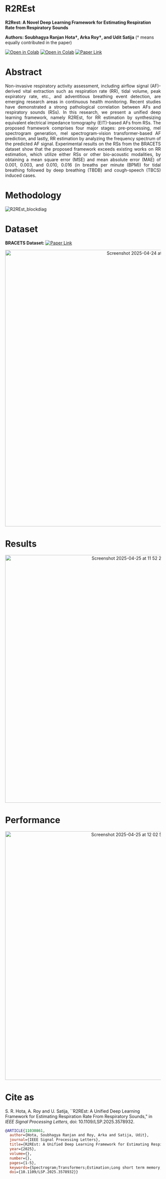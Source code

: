 # R2REst

**R2Rest: A Novel Deep Learning Framework for Estimating Respiration Rate from Respiratory Sounds**

**Authors: Soubhagya Ranjan Hota&dagger;, Arka Roy&dagger;, and Udit Satija** (&dagger; means equally contributed in the paper)

[![Open in Colab](https://colab.research.google.com/assets/colab-badge.svg)](https://colab.research.google.com/github/rsarka34/R2REst/blob/main/model/TBDB/R2REst_TBDB_Git.ipynb)
[![Open in Colab](https://colab.research.google.com/assets/colab-badge.svg)](https://colab.research.google.com/github/rsarka34/R2REst/blob/main/model/TBCS/R2REst_TBCS_Git.ipynb)
[![Paper Link](https://img.shields.io/badge/Preprint-TechRixv-red)](https://www.techrxiv.org/doi/full/10.36227/techrxiv.174318053.37913618) 


# Abstract
<p align="justify">
Non-invasive respiratory activity assessment, including airflow signal (AF)-derived vital extraction such as respiration rate (RR), tidal volume, peak expiratory rate, etc., and adventitious breathing event detection, are emerging research areas in continuous health monitoring. Recent studies have demonstrated a strong pathological correlation between AFs and respiratory sounds (RSs). In this research, we present a unified deep learning framework, namely R2REst, for RR estimation by synthesizing equivalent electrical impedance tomography (EIT)-based AFs from RSs. The proposed framework comprises four major stages: pre-processing, mel spectrogram generation, mel spectrogram-vision transformer-based AF prediction, and lastly, RR estimation by analyzing the frequency spectrum of the predicted AF signal. Experimental results on the RSs from the BRACETS dataset show that the proposed framework exceeds existing works on RR estimation, which utilize either RSs or other bio-acoustic modalities, by obtaining a mean square error (MSE) and mean absolute error (MAE) of 0.001, 0.003, and 0.010, 0.016 (in breaths per minute (BPM)) for tidal breathing followed by deep breathing (TBDB) and cough-speech (TBCS) induced cases. 
</p>

# Methodology
![R2REst_blockdiag](https://github.com/user-attachments/assets/6e2d9ea2-6586-4e20-bf4a-43f3e14a5f4b)

# Dataset
**BRACETS Dataset:**  [![Paper Link](https://img.shields.io/badge/BRACETS%20Data-Mendeley%20Data-red)](https://data.mendeley.com/datasets/f43c7snks5/1)  
<p align="center">
  <img width="893" alt="Screenshot 2025-04-24 at 6 16 41 PM" src="https://github.com/user-attachments/assets/cdcd6982-0113-44bf-b7de-472f42ace1a5" />
</p>

# Results
<p align="center">
<img width="800" alt="Screenshot 2025-04-25 at 11 52 21 AM" src="https://github.com/user-attachments/assets/2d319fc6-04fd-4d50-a4b8-3da424a73d65" />
</p>

# Performance

<p align="center">
<img width="803" alt="Screenshot 2025-04-25 at 12 02 59 PM" src="https://github.com/user-attachments/assets/18975e46-6b13-4645-90ca-46c3ef3885c9" />
</p>

# Cite as
S. R. Hota, A. Roy and U. Satija, ``R2REst: A Unified Deep Learning Framework for Estimating Respiration Rate From Respiratory Sounds," in *IEEE Signal Processing Letters*, doi: 10.1109/LSP.2025.3578932.

```bibtex
@ARTICLE{11030861,
  author={Hota, Soubhagya Ranjan and Roy, Arka and Satija, Udit},
  journal={IEEE Signal Processing Letters}, 
  title={R2REst: A Unified Deep Learning Framework for Estimating Respiration Rate From Respiratory Sounds}, 
  year={2025},
  volume={},
  number={},
  pages={1-5},
  keywords={Spectrogram;Transformers;Estimation;Long short term memory;Electrical impedance tomography;Computer architecture;Monitoring;Recording;Mean square error methods;Deep learning;Respiratory sounds;respiration rate;mel spectrogram;vision transformer;estimation},
  doi={10.1109/LSP.2025.3578932}}
